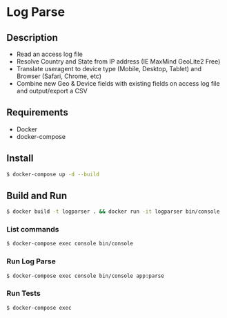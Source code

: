 # Log Parse

## Description
 - Read an access log file
 - Resolve Country and State from IP address (IE MaxMind GeoLite2 Free)
 - Translate useragent to device type (Mobile, Desktop, Tablet) and Browser (Safari, Chrome, etc)
 - Combine new Geo & Device fields with existing fields on access log file and output/export a CSV

## Requirements
 - Docker
 - docker-compose

## Install
```sh
$ docker-compose up -d --build
```

## Build and Run
```sh
$ docker build -t logparser . && docker run -it logparser bin/console
```

### List commands
```sh
$ docker-compose exec console bin/console
```

### Run Log Parse
```sh
$ docker-compose exec console bin/console app:parse
```

### Run Tests
```sh
$ docker-compose exec
```